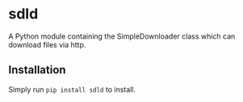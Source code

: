 # sdld

A Python module containing the SimpleDownloader class which can download files via http.

## Installation

Simply run `pip install sdld` to install.
